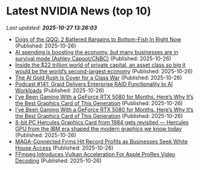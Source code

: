 # Latest NVIDIA News (top 10)
_Last updated: **2025-10-27 13:26:03**_

- [Dogs of the QQQ: 2 Battered Bargains to Bottom-Fish In Right Now](https://biztoc.com/x/faaa714e2dac431e) (Published: 2025-10-26)
- [AI spending is boosting the economy, but many businesses are in survival mode (Ashley Capoot/CNBC)](https://www.memeorandum.com/251026/p12) (Published: 2025-10-26)
- [Inside the $22 trillion world of private capital, an asset class so big it would be the world’s second-largest economy](https://fortune.com/2025/10/26/what-is-private-capital-credit-22-trillion-industry-equity-debt/) (Published: 2025-10-26)
- [The AI Gold Rush Is Cover for a Class War](https://jacobin.com/2025/10/artificial-intelligence-big-tech-labor/) (Published: 2025-10-26)
- [Podcast #141: Graid Delivers Enterprise RAID Functionality to AI Workloads](https://www.storagereview.com/podcast/podcast-141-graid-delivers-enterprise-raid-functionality-to-ai-workloads) (Published: 2025-10-26)
- [I’ve Been Gaming With a GeForce RTX 5080 for Months. Here’s Why It’s the Best Graphics Card of This Generation](https://uk.pcmag.com/graphics-cards/160926/ive-been-gaming-with-a-geforce-rtx-5080-for-months-heres-why-its-the-best-graphics-card-of-this-gene) (Published: 2025-10-26)
- [I’ve Been Gaming With a GeForce RTX 5080 for Months. Here’s Why It’s the Best Graphics Card of This Generation](https://me.pcmag.com/en/graphics-cards/33112/ive-been-gaming-with-a-geforce-rtx-5080-for-months-heres-why-its-the-best-graphics-card-of-this-gene) (Published: 2025-10-26)
- [8-bit PC Hercules Graphics Card from 1984 gets revisited — Hercules GPU from the IBM era shaped the modern graphics we know today](https://www.tomshardware.com/pc-components/gpus/8-bit-pc-hercules-graphics-card-from-1984-gets-revisited-learn-how-a-hercules-gpu-from-the-ibm-era-shaped-the-modern-graphics-we-know-today) (Published: 2025-10-26)
- [MAGA-Connected Firms Hit Record Profits as Businesses Seek White House Access](https://www.ibtimes.com/maga-connected-firms-hit-record-profits-businesses-seek-white-house-access-3788435) (Published: 2025-10-26)
- [FFmpeg Introduces Vulkan Acceleration For Apple ProRes Video Decoding](https://www.phoronix.com/news/Vulkan-Apple-ProRes-Decode) (Published: 2025-10-26)
